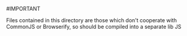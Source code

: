 #IMPORTANT

Files contained in this directory are those which don't cooperate with CommonJS or Browserify, so should be compiled into a separate lib JS